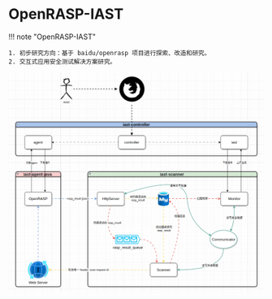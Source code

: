 # OpenRASP-IAST

!!! note "OpenRASP-IAST"

    1. 初步研究方向：基于 baidu/openrasp 项目进行探索、改造和研究。
    2. 交互式应用安全测试解决方案研究。

![整体架构图](整体架构图.png)
